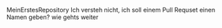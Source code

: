 MeinErstesRepository
Ich versteh nicht, ich soll einem Pull Requset einen Namen geben?
wie gehts weiter
